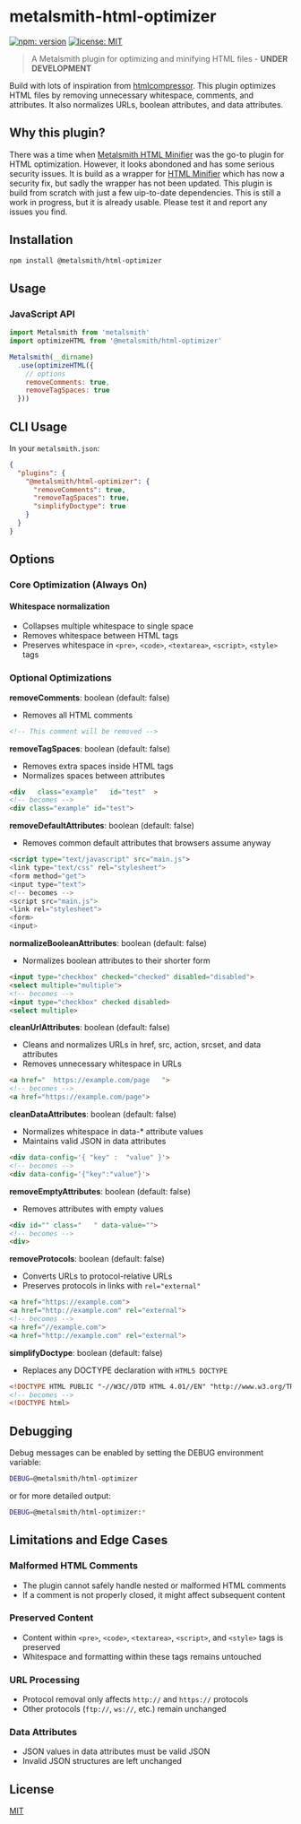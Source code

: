 # metalsmith-html-optimizer

[![npm: version][npm-badge]][npm-url]
[![license: MIT][license-badge]][license-url]

> A Metalsmith plugin for optimizing and minifying HTML files - **UNDER DEVELOPMENT**

Build with lots of inspiration from [htmlcompressor](https://code.google.com/archive/p/htmlcompressor/). This plugin optimizes HTML files by removing unnecessary whitespace, comments, and attributes. It also normalizes URLs, boolean attributes, and data attributes.

## Why this plugin?
There was a time when [Metalsmith HTML Minifier](https://github.com/whymarrh/metalsmith-html-minifier) was the go-to plugin for HTML optimization. However, it looks abondoned and has some serious security issues. It is build as a wrapper for [HTML Minifier](https://github.com/kangax/html-minifier) which has now a security fix, but sadly the wrapper has not been updated. This plugin is build from scratch with just a few uip-to-date dependencies. This is still a work in progress, but it is already usable. Please test it and report any issues you find.

## Installation

```bash
npm install @metalsmith/html-optimizer
```
## Usage
### JavaScript API

```javascript
import Metalsmith from 'metalsmith'
import optimizeHTML from '@metalsmith/html-optimizer'

Metalsmith(__dirname)
  .use(optimizeHTML({
    // options
    removeComments: true,
    removeTagSpaces: true
  }))
```

## CLI Usage

In your `metalsmith.json`:

```json
{
  "plugins": {
    "@metalsmith/html-optimizer": {
      "removeComments": true,
      "removeTagSpaces": true,
      "simplifyDoctype": true
    }
  }
}
```

## Options

### Core Optimization (Always On)
#### Whitespace normalization
- Collapses multiple whitespace to single space
- Removes whitespace between HTML tags
- Preserves whitespace in `<pre>`, `<code>`, `<textarea>`, `<script>`, `<style>` tags

### Optional Optimizations
**removeComments**: boolean (default: false)

- Removes all HTML comments
```html
<!-- This comment will be removed -->
```

**removeTagSpaces**: boolean (default: false)
- Removes extra spaces inside HTML tags
- Normalizes spaces between attributes
```html
<div   class="example"   id="test"  >
<!-- becomes -->
<div class="example" id="test">
```

**removeDefaultAttributes**: boolean (default: false)
- Removes common default attributes that browsers assume anyway
```html
<script type="text/javascript" src="main.js">
<link type="text/css" rel="stylesheet">
<form method="get">
<input type="text">
<!-- becomes -->
<script src="main.js">
<link rel="stylesheet">
<form>
<input>
```

**normalizeBooleanAttributes**: boolean (default: false)
- Normalizes boolean attributes to their shorter form
```html
<input type="checkbox" checked="checked" disabled="disabled">
<select multiple="multiple">
<!-- becomes -->
<input type="checkbox" checked disabled>
<select multiple>
```

**cleanUrlAttributes**: boolean (default: false)
- Cleans and normalizes URLs in href, src, action, srcset, and data attributes
- Removes unnecessary whitespace in URLs
```html
<a href="  https://example.com/page   ">
<!-- becomes -->
<a href="https://example.com/page">
```

**cleanDataAttributes**: boolean (default: false)
- Normalizes whitespace in data-* attribute values
- Maintains valid JSON in data attributes
```html
<div data-config='{ "key" :  "value" }'>
<!-- becomes -->
<div data-config='{"key":"value"}'>
```

**removeEmptyAttributes**: boolean (default: false)
- Removes attributes with empty values
```html
<div id="" class="   " data-value="">
<!-- becomes -->
<div>
```

**removeProtocols**: boolean (default: false)
- Converts URLs to protocol-relative URLs
- Preserves protocols in links with `rel="external"`
```html
<a href="https://example.com">
<a href="http://example.com" rel="external">
<!-- becomes -->
<a href="//example.com">
<a href="http://example.com" rel="external">
```

**simplifyDoctype**: boolean (default: false)
- Replaces any DOCTYPE declaration with `HTML5 DOCTYPE`
```html
<!DOCTYPE HTML PUBLIC "-//W3C//DTD HTML 4.01//EN" "http://www.w3.org/TR/html4/strict.dtd">
<!-- becomes -->
<!DOCTYPE html>
```

## Debugging
Debug messages can be enabled by setting the DEBUG environment variable:
```bash
DEBUG=@metalsmith/html-optimizer
```

or for more detailed output:
```bash
DEBUG=@metalsmith/html-optimizer:*
```

## Limitations and Edge Cases
### Malformed HTML Comments
- The plugin cannot safely handle nested or malformed HTML comments
- If a comment is not properly closed, it might affect subsequent content

### Preserved Content
- Content within `<pre>`, `<code>`, `<textarea>`, `<script>`, and `<style>` tags is preserved
- Whitespace and formatting within these tags remains untouched

### URL Processing
- Protocol removal only affects `http://` and `https://` protocols
- Other protocols (`ftp://`, `ws://`, etc.) remain unchanged

### Data Attributes
- JSON values in data attributes must be valid JSON
- Invalid JSON structures are left unchanged

## License
[MIT](LICENSE)

[npm-badge]: https://img.shields.io/npm/v/metalsmith-html-optimizer.svg
[npm-url]: https://www.npmjs.com/package/metalsmith-html-optimizer
[metalsmith-badge]: https://img.shields.io/badge/metalsmith-plugin-green.svg?longCache=true
[metalsmith-url]: https://metalsmith.io
[license-badge]: https://img.shields.io/github/license/wernerglinka/metalsmith-html-optimizer
[license-url]: LICENSE
